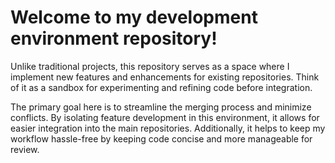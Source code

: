 # Welcome to my development environment repository!

Unlike traditional projects, this repository serves as a space where I implement new features and enhancements for existing repositories. Think of it as a sandbox for experimenting and refining code before integration.

The primary goal here is to streamline the merging process and minimize conflicts. By isolating feature development in this environment, it allows for easier integration into the main repositories. Additionally, it helps to keep my workflow hassle-free by keeping code concise and more manageable for review.